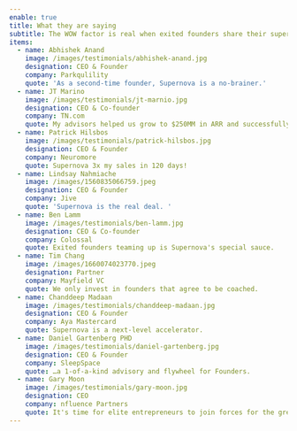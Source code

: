 ```yaml
---
enable: true
title: What they are saying
subtitle: The WOW factor is real when exited founders share their superpowers
items:
  - name: Abhishek Anand
    image: /images/testimonials/abhishek-anand.jpg
    designation: CEO & Founder
    company: Parkqulility
    quote: 'As a second-time founder, Supernova is a no-brainer.'
  - name: JT Marino
    image: /images/testimonials/jt-marnio.jpg
    designation: CEO & Co-founder
    company: TN.com
    quote: My advisors helped us grow to $250MM in ARR and successfully exit.
  - name: Patrick Hilsbos
    image: /images/testimonials/patrick-hilsbos.jpg
    designation: CEO & Founder
    company: Neuromore
    quote: Supernova 3x my sales in 120 days!
  - name: Lindsay Nahmiache
    image: /images/1560835066759.jpeg
    designation: CEO & Founder
    company: Jive
    quote: 'Supernova is the real deal. '
  - name: Ben Lamm
    image: /images/testimonials/ben-lamm.jpg
    designation: CEO & Co-founder
    company: Colossal
    quote: Exited founders teaming up is Supernova's special sauce.
  - name: Tim Chang
    image: /images/1660074023770.jpeg
    designation: Partner
    company: Mayfield VC
    quote: We only invest in founders that agree to be coached.
  - name: Chanddeep Madaan
    image: /images/testimonials/chanddeep-madaan.jpg
    designation: CEO & Founder
    company: Aya Mastercard
    quote: Supernova is a next-level accelerator.
  - name: Daniel Gartenberg PHD
    image: /images/testimonials/daniel-gartenberg.jpg
    designation: CEO & Founder
    company: SleepSpace
    quote: …a 1-of-a-kind advisory and flywheel for Founders.
  - name: Gary Moon
    image: /images/testimonials/gary-moon.jpg
    designation: CEO
    company: nfluence Partners
    quote: It's time for elite entrepreneurs to join forces for the greater good.
---
```



